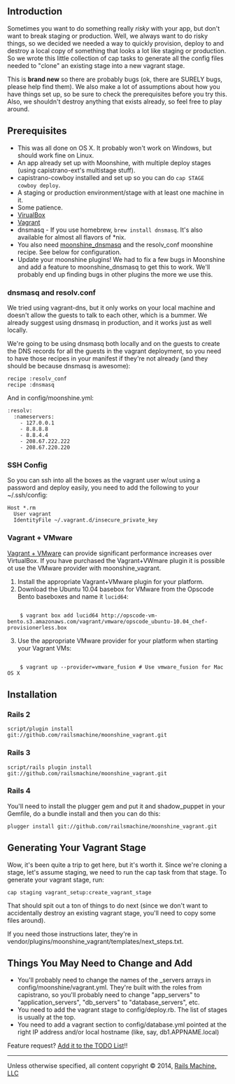 ## Introduction

Sometimes you want to do something really *risky* with your app, but don't want to break staging or production.  Well, we always want to do risky things, so we decided we needed a way to quickly provision, deploy to and destroy a local copy of something that looks a lot like staging or production. So we wrote this little collection of cap tasks to generate all the config files needed to "clone" an existing stage into a new vagrant stage.

This is **brand new** so there are probably bugs (ok, there are SURELY bugs, please help find them).  We also make a lot of assumptions about how you have things set up, so be sure to check the prerequisites before you try this.  Also, we shouldn't destroy anything that exists already, so feel free to play around.

## Prerequisites

* This was all done on OS X. It probably won't work on Windows, but should work fine on Linux.
* An app already set up with Moonshine, with multiple deploy stages (using capistrano-ext's multistage stuff).
* capistrano-cowboy installed and set up so you can do <code>cap STAGE cowboy deploy</code>.
* A staging or production environment/stage with at least one machine in it.
* Some patience.
* [VirualBox](http://virtualbox.org)
* [Vagrant](http://vagrantup.com)
* dnsmasq - If you use homebrew, <code>brew install dnsmasq</code>.  It's also available for almost all flavors of \*nix.
* You also need [moonshine_dnsmasq](http://github.com/railsmachine/moonshine_dnsmasq) and the resolv_conf moonshine recipe.  See below for configuration.
* Update your moonshine plugins! We had to fix a few bugs in Moonshine and add a feature to moonshine_dnsmasq to get this to work. We'll probably end up finding bugs in other plugins the more we use this.

### dnsmasq and resolv.conf

We tried using vagrant-dns, but it only works on your local machine and doesn't allow the guests to talk to each other, which is a bummer.  We already suggest using dnsmasq in production, and it works just as well locally.

We're going to be using dnsmasq both locally and on the guests to create the DNS records for all the guests in the vagrant deployment, so you need to have those recipes in your manifest if they're not already (and they should be because dnsmasq is awesome):

<pre><code>recipe :resolv_conf
recipe :dnsmasq</code></pre>

And in config/moonshine.yml:

<pre><code>:resolv:
  :nameservers:
    - 127.0.0.1
    - 8.8.8.8
    - 8.8.4.4
    - 208.67.222.222
    - 208.67.220.220</code></pre>

### SSH Config

So you can ssh into all the boxes as the vagrant user w/out using a password and deploy easily, you need to add the following to your ~/.ssh/config:

<pre><code>Host *.rm
  User vagrant
  IdentityFile ~/.vagrant.d/insecure_private_key</code></pre>

### Vagrant + VMware

[Vagrant + VMware](http://www.vagrantup.com/vmware) can provide significant
performance increases over VirtualBox. If you have purchased the Vagrant+VWmare
plugin it is possible ot use the VMware provider with moonshine_vagrant.

1. Install the appropriate Vagrant+VMware plugin for your platform.
2. Download the Ubuntu 10.04 basebox for VMware from the Opscode Bento
   baseboxes and name it `lucid64`:

<pre><code>
    $ vagrant box add lucid64 http://opscode-vm-bento.s3.amazonaws.com/vagrant/vmware/opscode_ubuntu-10.04_chef-provisionerless.box
</code></pre>

3. Use the appropriate VMware provider for your platform when starting your Vagrant VMs:

<pre><code>
    $ vagrant up --provider=vmware_fusion # Use vmware_fusion for Mac OS X
</code></pre>

## Installation

### Rails 2

<pre><code>script/plugin install git://github.com/railsmachine/moonshine_vagrant.git</code></pre>

### Rails 3

<pre><code>script/rails plugin install git://github.com/railsmachine/moonshine_vagrant.git</code></pre>

### Rails 4

You'll need to install the plugger gem and put it and shadow_puppet in your Gemfile, do a bundle install and then you can do this:

<pre><code>plugger install git://github.com/railsmachine/moonshine_vagrant.git</code></pre>

## Generating Your Vagrant Stage

Wow, it's been quite a trip to get here, but it's worth it.  Since we're cloning a stage, let's assume staging, we need to run the cap task from that stage.  To generate your vagrant stage, run:

<pre><code>cap staging vagrant_setup:create_vagrant_stage</code></pre>

That should spit out a ton of things to do next (since we don't want to accidentally destroy an existing vagrant stage, you'll need to copy some files around).

If you need those instructions later, they're in vendor/plugins/moonshine_vagrant/templates/next_steps.txt.

## Things You May Need to Change and Add

* You'll probably need to change the names of the _servers arrays in config/moonshine/vagrant.yml.  They're built with the roles from capistrano, so you'll probably need to change "app_servers" to "application_servers", "db_servers" to "database_servers", etc.
* You need to add the vagrant stage to config/deploy.rb.  The list of stages is usually at the top.
* You need to add a vagrant section to config/database.yml pointed at the right IP address and/or local hostname (like, say, db1.APPNAME.local)

Feature request? [Add it to the TODO List](https://github.com/railsmachine/moonshine_vagrant/wiki/TODO-List)!!

***

Unless otherwise specified, all content copyright &copy; 2014, [Rails Machine, LLC](http://railsmachine.com)
